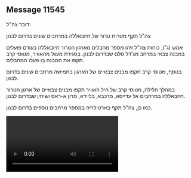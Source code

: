 ## Message 11545

דובר צה"ל:

צה"ל תקף מטרות טרור של  חיזבאללה במרחבים שונים בדרום לבנון

אמש (ג׳), כוחות צה"ל זיהו מספר מחבלים מארגון הטרור חיזבאללה בעודם פועלים במבנה צבאי במרחב מג'דל סלם שבדרום לבנון. 
בסגירת מעגל מהאוויר, מטוסי קרב תקפו את המבנה בו פעלו המחבלים. 

בנוסף, מטוסי קרב תקפו מבנים צבאיים של הארגון בחמישה מרחבים שונים בדרום לבנון. 

במהלך הלילה, מטוסי קרב של חיל האוויר תקפו מבנים צבאיים של ארגון הטרור חיזבאללה במרחבים אל עדייסא, מרכבא, בליידא, מרון א-ראס ושיחין שבדרום לבנון. 

כמו כן, צה"ל תקף בארטילריה במספר מרחבים נוספים בדרום לבנון.

![Video](https://data.iron-swords.co.il/2024/September/18/11545/11545_media.mp4)
